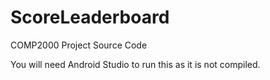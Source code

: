 # ScoreLeaderboard
COMP2000 Project Source Code

You will need Android Studio to run this as it is not compiled. 
